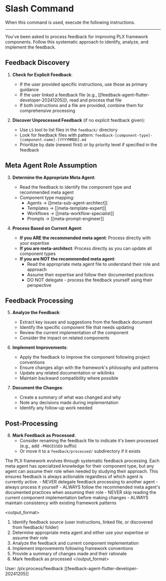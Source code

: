 # Slash Command

When this command is used, execute the following instructions.

---

<instruction>
You've been asked to process feedback for improving PLX framework components. Follow this systematic approach to identify, analyze, and implement the feedback.

## Feedback Discovery

1. **Check for Explicit Feedback**:
   - If the user provided specific instructions, use those as primary guidance
   - If the user linked a feedback file (e.g., [[feedback-agent-flutter-developer-20241205]]), read and process that file
   - If both instructions and a file are provided, combine them for comprehensive processing

2. **Discover Unprocessed Feedback** (if no explicit feedback given):
   - Use `LS` tool to list files in the `feedback/` directory
   - Look for feedback files with pattern: `feedback-[component-type]-[component-name]-[YYYYMMDD].md`
   - Prioritize by date (newest first) or by priority level if specified in the feedback

## Meta Agent Role Assumption

3. **Determine the Appropriate Meta Agent**:
   - Read the feedback to identify the component type and recommended meta agent
   - Component type mapping:
     - Agents → [[meta-sub-agent-architect]]
     - Templates → [[meta-template-expert]]
     - Workflows → [[meta-workflow-specialist]]
     - Prompts → [[meta-prompt-engineer]]

4. **Process Based on Current Agent**:
   - **If you ARE the recommended meta agent**: Process directly with your expertise
   - **If you are meta-architect**: Process directly as you can update all component types
   - **If you are NOT the recommended meta agent**: 
     - Read the appropriate meta agent file to understand their role and approach
     - Assume their expertise and follow their documented practices
     - DO NOT delegate - process the feedback yourself using their perspective

## Feedback Processing

5. **Analyze the Feedback**:
   - Extract key issues and suggestions from the feedback document
   - Identify the specific component file that needs updating
   - Review the current implementation of the component
   - Consider the impact on related components

6. **Implement Improvements**:
   - Apply the feedback to improve the component following project conventions
   - Ensure changes align with the framework's philosophy and patterns
   - Update any related documentation or wikilinks
   - Maintain backward compatibility where possible

7. **Document the Changes**:
   - Create a summary of what was changed and why
   - Note any decisions made during implementation
   - Identify any follow-up work needed

## Post-Processing

8. **Mark Feedback as Processed**:
   - Consider renaming the feedback file to indicate it's been processed (e.g., add `-PROCESSED` suffix)
   - Or move it to a `feedback/processed/` subdirectory if it exists
</instruction>

<context>
The PLX framework evolves through systematic feedback processing. Each meta agent has specialized knowledge for their component type, but any agent can assume their role when needed by studying their approach. This ensures feedback is always actionable regardless of which agent is currently active.
</context>

<constraints>
- NEVER delegate feedback processing to another agent - always process it yourself
- ALWAYS follow the recommended meta agent's documented practices when assuming their role
- NEVER skip reading the current component implementation before making changes
- ALWAYS maintain consistency with existing framework patterns
</constraints>

<output_format>
1. Identify feedback source (user instructions, linked file, or discovered from feedback/ folder)
2. Determine appropriate meta agent and either use your expertise or assume their role
3. Analyze the feedback and current component implementation
4. Implement improvements following framework conventions
5. Provide a summary of changes made and their rationale
6. Mark feedback as processed
</output_format>

<example>
User: /plx:process/feedback [[feedback-agent-flutter-developer-20241205]]</example>
